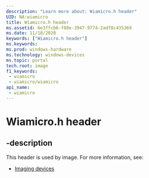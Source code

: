 ```yaml
---
description: "Learn more about: Wiamicro.h header"
UID: NA:wiamicro
title: Wiamicro.h header
ms.assetid: 6e3ffcb6-f08e-3947-9774-2adf8c435369
ms.date: 11/18/2020
keywords: ["Wiamicro.h header"]
ms.keywords: 
ms.prod: windows-hardware
ms.technology: windows-devices
ms.topic: portal
tech.root: image
f1_keywords:
 - wiamicro
 - wiamicro/wiamicro
api_name:
 - wiamicro
---
```


# Wiamicro.h header


## -description

This header is used by image. For more information, see:

- [Imaging devices](../_image/index.md)<br><br>

